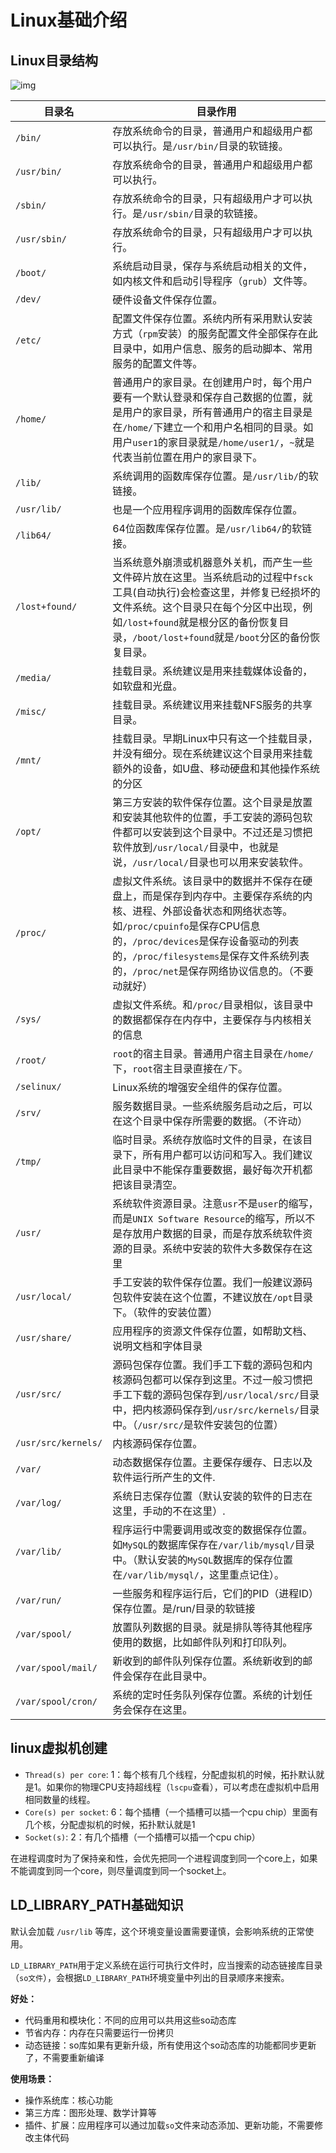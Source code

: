 # Linux基础介绍

## Linux目录结构

![img](http://cdn.go99.top/docs/other/linux/info1.png)

目录名|目录作用
---|---
`/bin/`|存放系统命令的目录，普通用户和超级用户都可以执行。是`/usr/bin/`目录的软链接。
`/usr/bin/`|存放系统命令的目录，普通用户和超级用户都可以执行。
`/sbin/`|存放系统命令的目录，只有超级用户才可以执行。是`/usr/sbin/`目录的软链接。
`/usr/sbin/`|存放系统命令的目录，只有超级用户才可以执行。
`/boot/`|系统启动目录，保存与系统启动相关的文件，如内核文件和启动引导程序（`grub`）文件等。
`/dev/`|硬件设备文件保存位置。
`/etc/`|配置文件保存位置。系统内所有采用默认安装方式（`rpm`安装）的服务配置文件全部保存在此目录中，如用户信息、服务的启动脚本、常用服务的配置文件等。
`/home/`|普通用户的家目录。在创建用户时，每个用户要有一个默认登录和保存自己数据的位置，就是用户的家目录，所有普通用户的宿主目录是在`/home/`下建立一个和用户名相同的目录。如用户`user1`的家目录就是`/home/user1/`，`~`就是代表当前位置在用户的家目录下。
`/lib/`|系统调用的函数库保存位置。是`/usr/lib/`的软链接。
`/usr/lib/`|也是一个应用程序调用的函数库保存位置。
`/lib64/`|64位函数库保存位置。是`/usr/lib64/`的软链接。
`/lost+found/`|当系统意外崩溃或机器意外关机，而产生一些文件碎片放在这里。当系统启动的过程中`fsck`工具(自动执行)会检查这里，并修复已经损坏的文件系统。这个目录只在每个分区中出现，例如`/lost+found`就是根分区的备份恢复目录，`/boot/lost+found`就是`/boot`分区的备份恢复目录。
`/media/`|挂载目录。系统建议是用来挂载媒体设备的，如软盘和光盘。
`/misc/`|挂载目录。系统建议用来挂载NFS服务的共享目录。
`/mnt/`|挂载目录。早期Linux中只有这一个挂载目录，并没有细分。现在系统建议这个目录用来挂载额外的设备，如U盘、移动硬盘和其他操作系统的分区
`/opt/`|第三方安装的软件保存位置。这个目录是放置和安装其他软件的位置，手工安装的源码包软件都可以安装到这个目录中。不过还是习惯把软件放到`/usr/local/`目录中，也就是说，`/usr/local/`目录也可以用来安装软件。
`/proc/`|虚拟文件系统。该目录中的数据并不保存在硬盘上，而是保存到内存中。主要保存系统的内核、进程、外部设备状态和网络状态等。如`/proc/cpuinfo`是保存CPU信息的，`/proc/devices`是保存设备驱动的列表的，`/proc/filesystems`是保存文件系统列表的，`/proc/net`是保存网络协议信息的。（不要动就好）
`/sys/`|虚拟文件系统。和`/proc/`目录相似，该目录中的数据都保存在内存中，主要保存与内核相关的信息
`/root/`|`root`的宿主目录。普通用户宿主目录在`/home/`下，`root`宿主目录直接在`/`下。
`/selinux/`|Linux系统的增强安全组件的保存位置。
`/srv/`|服务数据目录。一些系统服务启动之后，可以在这个目录中保存所需要的数据。（不许动）
`/tmp/`|临时目录。系统存放临时文件的目录，在该目录下，所有用户都可以访问和写入。我们建议此目录中不能保存重要数据，最好每次开机都把该目录清空。
`/usr/`|系统软件资源目录。注意`usr`不是`user`的缩写，而是`UNIX Software Resource`的缩写，所以不是存放用户数据的目录，而是存放系统软件资源的目录。系统中安装的软件大多数保存在这里
`/usr/local/`|手工安装的软件保存位置。我们一般建议源码包软件安装在这个位置，不建议放在`/opt`目录下。（软件的安装位置）
`/usr/share/`|应用程序的资源文件保存位置，如帮助文档、说明文档和字体目录
`/usr/src/`|源码包保存位置。我们手工下载的源码包和内核源码包都可以保存到这里。不过一般习惯把手工下载的源码包保存到`/usr/local/src/`目录中，把内核源码保存到`/usr/src/kernels/`目录中。（`/usr/src/`是软件安装包的位置）
`/usr/src/kernels/`|内核源码保存位置。
`/var/`|动态数据保存位置。主要保存缓存、日志以及软件运行所产生的文件.
`/var/log/`|系统日志保存位置（默认安装的软件的日志在这里，手动的不在这里）.
`/var/lib/`|程序运行中需要调用或改变的数据保存位置。如`MySQL`的数据库保存在`/var/lib/mysql/`目录中。（默认安装的`MySQL`数据库的保存位置在`/var/lib/mysql/`，这里重点记住）。
`/var/run/`|一些服务和程序运行后，它们的PID（进程ID）保存位置。是/run/目录的软链接
`/var/spool/`|放置队列数据的目录。就是排队等待其他程序使用的数据，比如邮件队列和打印队列。
`/var/spool/mail/`|新收到的邮件队列保存位置。系统新收到的邮件会保存在此目录中。
`/var/spool/cron/`|系统的定时任务队列保存位置。系统的计划任务会保存在这里。

## linux虚拟机创建

* `Thread(s) per core`: 1：每个核有几个线程，分配虚拟机的时候，拓扑默认就是1。如果你的物理CPU支持超线程（`lscpu`查看），可以考虑在虚拟机中启用相同数量的线程。
* `Core(s) per socket`: 6：每个插槽（一个插槽可以插一个cpu chip）里面有几个核，分配虚拟机的时候，拓扑默认就是1
* `Socket(s)`: 2：有几个插槽（一个插槽可以插一个cpu chip）

在进程调度时为了保持亲和性，会优先把同一个进程调度到同一个core上，如果不能调度到同一个core，则尽量调度到同一个socket上。


## LD_LIBRARY_PATH基础知识

默认会加载 `/usr/lib` 等库，这个环境变量设置需要谨慎，会影响系统的正常使用。

`LD_LIBRARY_PATH`用于定义系统在运行可执行文件时，应当搜索的动态链接库目录（`so文件`），会根据`LD_LIBRARY_PATH`环境变量中列出的目录顺序来搜索。

**好处：**

* 代码重用和模块化：不同的应用可以共用这些so动态库
* 节省内存：内存在只需要运行一份拷贝
* 动态链接：so库如果有更新升级，所有使用这个so动态库的功能都同步更新了，不需要重新编译

**使用场景：**

* 操作系统库：核心功能
* 第三方库：图形处理、数学计算等
* 插件、扩展：应用程序可以通过加载`so`文件来动态添加、更新功能，不需要修改主体代码
